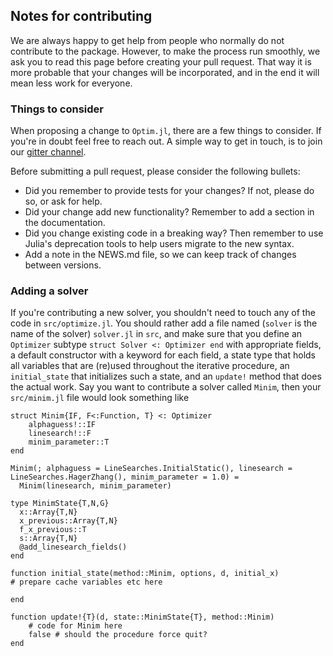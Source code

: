 ## Notes for contributing
We are always happy to get help from people who normally do not contribute to the package. However, to make the process run smoothly, we ask you to read this page before creating your pull request. That way it is more probable that your changes will be incorporated, and in the end it will mean less work for everyone.

### Things to consider
When proposing a change to `Optim.jl`, there are a few things to consider. If you're in doubt feel free to reach out. A simple way to get in touch, is to join our [gitter channel](https://gitter.im/JuliaOpt/Optim.jl).

Before submitting a pull request, please consider the following bullets:
* Did you remember to provide tests for your changes? If not, please do so, or ask for help.
* Did your change add new functionality? Remember to add a section in the documentation.
* Did you change existing code in a breaking way? Then remember to use Julia's deprecation tools to help users migrate to the new syntax.
* Add a note in the NEWS.md file, so we can keep track of changes between versions.

### Adding a solver
If you're contributing a new solver, you shouldn't need to touch any of the code in
`src/optimize.jl`. You should rather add a file named (`solver` is the name of the solver)
`solver.jl` in `src`, and make sure that you define an `Optimizer` subtype
`struct Solver <: Optimizer end` with appropriate fields, a default constructor with a keyword
for each field, a state type that holds all variables that are (re)used throughout
the iterative procedure, an `initial_state` that initializes such a state, and  an `update!` method
that does the actual work. Say you want to contribute a solver called
`Minim`, then your `src/minim.jl` file would look something like

```
struct Minim{IF, F<:Function, T} <: Optimizer
    alphaguess!::IF
    linesearch!::F
    minim_parameter::T
end

Minim(; alphaguess = LineSearches.InitialStatic(), linesearch = LineSearches.HagerZhang(), minim_parameter = 1.0) =
  Minim(linesearch, minim_parameter)

type MinimState{T,N,G}
  x::Array{T,N}
  x_previous::Array{T,N}
  f_x_previous::T
  s::Array{T,N}
  @add_linesearch_fields()
end

function initial_state(method::Minim, options, d, initial_x)
# prepare cache variables etc here

end

function update!{T}(d, state::MinimState{T}, method::Minim)
    # code for Minim here
    false # should the procedure force quit?
end
```
